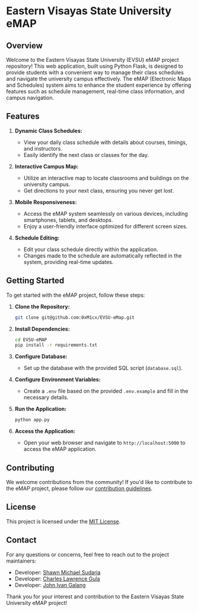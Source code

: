 # Eastern Visayas State University eMAP

## Overview

Welcome to the Eastern Visayas State University (EVSU) eMAP project repository! This web application, built using Python Flask, is designed to provide students with a convenient way to manage their class schedules and navigate the university campus effectively. The eMAP (Electronic Maps and Schedules) system aims to enhance the student experience by offering features such as schedule management, real-time class information, and campus navigation.

## Features

1. **Dynamic Class Schedules:**

    - View your daily class schedule with details about courses, timings, and instructors.
    - Easily identify the next class or classes for the day.

2. **Interactive Campus Map:**

    - Utilize an interactive map to locate classrooms and buildings on the university campus.
    - Get directions to your next class, ensuring you never get lost.

3. **Mobile Responsiveness:**

    - Access the eMAP system seamlessly on various devices, including smartphones, tablets, and desktops.
    - Enjoy a user-friendly interface optimized for different screen sizes.

4. **Schedule Editing:**
    - Edit your class schedule directly within the application.
    - Changes made to the schedule are automatically reflected in the system, providing real-time updates.

## Getting Started

To get started with the eMAP project, follow these steps:

1. **Clone the Repository:**

    ```bash
    git clone git@github.com:0xM1cx/EVSU-eMap.git
    ```

2. **Install Dependencies:**

    ```bash
    cd EVSU-eMAP
    pip install -r requirements.txt
    ```

3. **Configure Database:**

    - Set up the database with the provided SQL script (`database.sql`).

4. **Configure Environment Variables:**

    - Create a `.env` file based on the provided `.env.example` and fill in the necessary details.

5. **Run the Application:**

    ```bash
    python app.py
    ```

6. **Access the Application:**
    - Open your web browser and navigate to `http://localhost:5000` to access the eMAP application.

## Contributing

We welcome contributions from the community! If you'd like to contribute to the eMAP project, please follow our [contribution guidelines](CONTRIBUTING.md).

## License

This project is licensed under the [MIT License](LICENSE).

## Contact

For any questions or concerns, feel free to reach out to the project maintainers:

-   Developer: [Shawn Michael Sudaria](mailto:shawnmichaelsudaria14@gmail.com)
-   Developer: [Charles Lawrence Gula](mailto:lancegula05@gmail.com)
-   Developer: [John Ivan Galang](mailto:johnivan.galang@evsu.edu.ph)

Thank you for your interest and contribution to the Eastern Visayas State University eMAP project!
